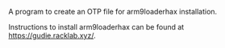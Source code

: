 A program to create an OTP file for arm9loaderhax installation.

Instructions to install arm9loaderhax can be found at https://gudie.racklab.xyz/.
